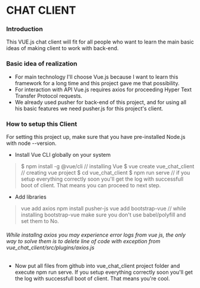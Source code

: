 # CHAT CLIENT
### Introduction
This VUE.js chat client will fit for all people who want to learn the main basic ideas of making client to work with back-end.
### Basic idea of realization
- For main technology I'll choose Vue.js because I want to learn this framework for a long time and this project gave me that possibility. 
- For interaction with API Vue.js requires axios for proceeding Hyper Text Transfer Protocol requests.
- We already used pusher for back-end of this project, and for using all his basic features we need pusher.js for this project's client.

### How to setup this Client

For setting this project up, make sure that you have pre-installed Node.js with node --version.

- Install Vue CLI globally on your system
>  $ npm install -g @vue/cli
> // installing Vue
>  $ vue create vue_chat_client
>  // creating vue project 
>  $ cd vue_chat_client
>  $ npm run serve
>  // if you setup everything correctly soon you'll get the log with successfull boot of client. That means you can proceed to next step.

- Add libraries
> vue add axios
> npm install pusher-js
> vue add bootstrap-vue 
> // while installing bootstrap-vue make sure you don't use babel/polyfill and set them to No.
###### While installng axios you may experience error logs from vue js, the only way to solve them is to delete line of code with exception from vue_chat_client/src/plugins/axios.js
- Now put all files from github into vue_chat_client project folder and execute npm run serve. If you setup everything correctly soon you'll get the log with successfull boot of client. That means you're cool.
